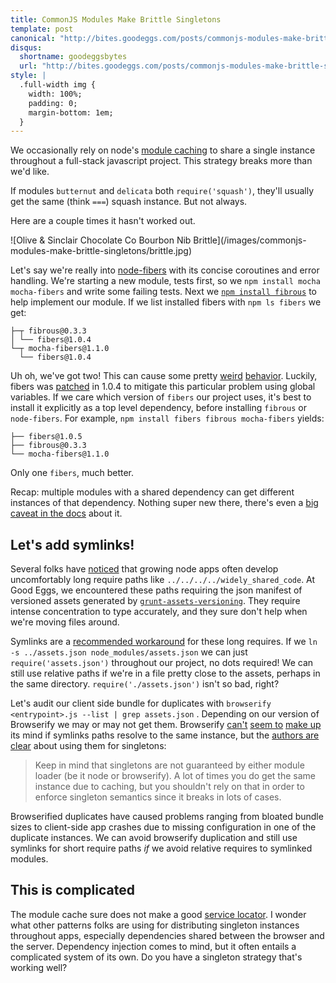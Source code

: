 ```yaml
---
title: CommonJS Modules Make Brittle Singletons
template: post
canonical: "http://bites.goodeggs.com/posts/commonjs-modules-make-brittle-singletons/"
disqus:
  shortname: goodeggsbytes
  url: "http://bites.goodeggs.com/posts/commonjs-modules-make-brittle-singletons"
style: |
  .full-width img {
    width: 100%;
    padding: 0;
    margin-bottom: 1em;
  }
---
```


We occasionally rely on node's [module caching](http://nodejs.org/api/modules.html#modules_caching) to share a single instance throughout a full-stack javascript project. This strategy breaks more than we'd like.

If modules `butternut` and `delicata` both `require('squash')`, they'll usually get the same (think `===`) squash instance. But not always.

Here are a couple times it hasn't worked out.

<!-- more -->

<div class="full-width">
![Olive &amp; Sinclair Chocolate Co
Bourbon Nib Brittle](/images/commonjs-modules-make-brittle-singletons/brittle.jpg)
</div>


Let's say we're really into [node-fibers](https://github.com/laverdet/node-fibers) with its concise coroutines and error handling. We're starting a new module, tests first, so we `npm install mocha mocha-fibers` and write some failing tests.  Next we [`npm install fibrous`](https://github.com/goodeggs/fibrous) to help implement our module.  If we list installed fibers with `npm ls fibers` we get:

```
├─┬ fibrous@0.3.3
│ └── fibers@1.0.4
└─┬ mocha-fibers@1.1.0
  └── fibers@1.0.4
```

Uh oh, we've got two! This can cause some pretty [weird](https://github.com/laverdet/node-fibers/issues/102) [behavior](https://github.com/laverdet/node-fibers/issues/177).  Luckily, fibers was [patched](https://github.com/laverdet/node-fibers/commit/d9bc3a7b9d486d6f45170501de8626d52dfa5dfa) in 1.0.4 to mitigate  this particular problem using global variables.  If we care  which version of `fibers` our project uses, it's best to install it explicitly as a top level dependency, before installing `fibrous` or `node-fibers`.  For example, `npm install fibers fibrous mocha-fibers` yields:

```
├── fibers@1.0.5
├── fibrous@0.3.3
└── mocha-fibers@1.1.0
```

Only one `fibers`, much better.

Recap: multiple modules with a shared dependency can get different instances of that dependency. Nothing super new there, there's even a [big caveat in the docs](http://nodejs.org/api/modules.html#modules_module_caching_caveats) about it.

Let's add symlinks!
-------------------

Several folks have [noticed](http://lostechies.com/derickbailey/2014/02/20/how-i-work-around-the-require-problem-in-nodejs/) that growing node apps often develop uncomfortably long require paths like `../../../../widely_shared_code`. At Good Eggs, we encountered these paths requiring the json manifest of versioned assets generated by [`grunt-assets-versioning`](https://www.npmjs.com/package/grunt-assets-versioning). They require intense concentration to type accurately, and they sure don't help when we're moving files around.

Symlinks are a [recommended workaround](https://github.com/substack/browserify-handbook#avoiding-) for these long requires. If we `ln -s ../assets.json node_modules/assets.json` we can just `require('assets.json')` throughout our project, no dots required!  We can still use relative paths if we're in a file pretty close to the assets, perhaps in the same directory.  `require('./assets.json')` isn't so bad, right?

Let's audit our client side bundle for duplicates with `browserify <entrypoint>.js --list | grep assets.json` .  Depending on our version of Browserify we may or may not get them.  Browserify [can't](https://github.com/substack/node-browserify/issues/692) [seem to](https://github.com/substack/node-browserify/pull/713) [make up](https://github.com/substack/node-browserify/issues/1063) its mind if symlinks paths resolve to the same instance, but the [authors are clear](https://github.com/substack/node-browserify/issues/692#issuecomment-37999643) about using them for singletons:

> Keep in mind that singletons are not guaranteed by either module loader (be it node or browserify). A lot of times you do get the same instance due to caching, but you shouldn't rely on that in order to enforce singleton semantics since it breaks in lots of cases.

Browserified duplicates have caused problems ranging from bloated bundle sizes to client-side app crashes due to missing configuration in one of the duplicate instances.  We can avoid browserify duplication and still use symlinks for short require paths *if* we avoid relative requires to symlinked modules.

This is complicated
-------------------

The module cache sure does not make a good [service locator](http://martinfowler.com/articles/injection.html#UsingAServiceLocator). I wonder what other patterns folks are using for distributing singleton instances throughout apps, especially dependencies shared between the browser and the server.  Dependency injection comes to mind, but it often entails  a complicated system of its own. Do you have a singleton strategy that's working well?

